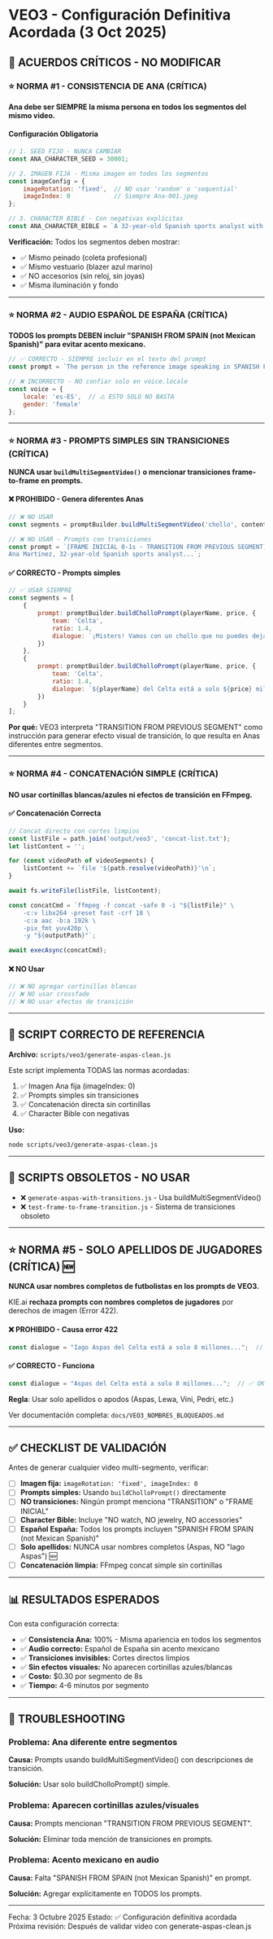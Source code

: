 # VEO3 - Configuración Definitiva Acordada (3 Oct 2025)

## 🚨 ACUERDOS CRÍTICOS - NO MODIFICAR

### ⭐ NORMA #1 - CONSISTENCIA DE ANA (CRÍTICA)

**Ana debe ser SIEMPRE la misma persona en todos los segmentos del mismo video.**

#### Configuración Obligatoria

```javascript
// 1. SEED FIJO - NUNCA CAMBIAR
const ANA_CHARACTER_SEED = 30001;

// 2. IMAGEN FIJA - Misma imagen en todos los segmentos
const imageConfig = {
    imageRotation: 'fixed',  // NO usar 'random' o 'sequential'
    imageIndex: 0            // Siempre Ana-001.jpeg
};

// 3. CHARACTER BIBLE - Con negativas explícitas
const ANA_CHARACTER_BIBLE = `A 32-year-old Spanish sports analyst with short black curly hair styled in a professional ponytail, warm brown eyes, athletic build, wearing a navy blue sports blazer with subtle La Liga branding. NO watch, NO jewelry, NO accessories. Confident posture, natural hand gestures for emphasis, professional broadcaster energy`;
```

**Verificación:** Todos los segmentos deben mostrar:
- ✅ Mismo peinado (coleta profesional)
- ✅ Mismo vestuario (blazer azul marino)
- ✅ NO accesorios (sin reloj, sin joyas)
- ✅ Misma iluminación y fondo

---

### ⭐ NORMA #2 - AUDIO ESPAÑOL DE ESPAÑA (CRÍTICA)

**TODOS los prompts DEBEN incluir "SPANISH FROM SPAIN (not Mexican Spanish)" para evitar acento mexicano.**

```javascript
// ✅ CORRECTO - SIEMPRE incluir en el texto del prompt
const prompt = `The person in the reference image speaking in SPANISH FROM SPAIN (not Mexican Spanish): "${dialogue}". Exact appearance from reference image.`;

// ❌ INCORRECTO - NO confiar solo en voice.locale
const voice = {
    locale: 'es-ES',  // ⚠️ ESTO SOLO NO BASTA
    gender: 'female'
};
```

---

### ⭐ NORMA #3 - PROMPTS SIMPLES SIN TRANSICIONES (CRÍTICA)

**NUNCA usar `buildMultiSegmentVideo()` o mencionar transiciones frame-to-frame en prompts.**

#### ❌ PROHIBIDO - Genera diferentes Anas

```javascript
// ❌ NO USAR
const segments = promptBuilder.buildMultiSegmentVideo('chollo', contentData, 3);

// ❌ NO USAR - Prompts con transiciones
const prompt = `[FRAME INICIAL 0-1s - TRANSITION FROM PREVIOUS SEGMENT]
Ana Martínez, 32-year-old Spanish sports analyst...`;
```

#### ✅ CORRECTO - Prompts simples

```javascript
// ✅ USAR SIEMPRE
const segments = [
    {
        prompt: promptBuilder.buildCholloPrompt(playerName, price, {
            team: 'Celta',
            ratio: 1.4,
            dialogue: `¡Misters! Vamos con un chollo que no puedes dejar pasar...`
        })
    },
    {
        prompt: promptBuilder.buildCholloPrompt(playerName, price, {
            team: 'Celta',
            ratio: 1.4,
            dialogue: `${playerName} del Celta está a solo ${price} millones.`
        })
    }
];
```

**Por qué:** VEO3 interpreta "TRANSITION FROM PREVIOUS SEGMENT" como instrucción para generar efecto visual de transición, lo que resulta en Anas diferentes entre segmentos.

---

### ⭐ NORMA #4 - CONCATENACIÓN SIMPLE (CRÍTICA)

**NO usar cortinillas blancas/azules ni efectos de transición en FFmpeg.**

#### ✅ Concatenación Correcta

```javascript
// Concat directo con cortes limpios
const listFile = path.join('output/veo3', 'concat-list.txt');
let listContent = '';

for (const videoPath of videoSegments) {
    listContent += `file '${path.resolve(videoPath)}'\n`;
}

await fs.writeFile(listFile, listContent);

const concatCmd = `ffmpeg -f concat -safe 0 -i "${listFile}" \
    -c:v libx264 -preset fast -crf 18 \
    -c:a aac -b:a 192k \
    -pix_fmt yuv420p \
    -y "${outputPath}"`;

await execAsync(concatCmd);
```

#### ❌ NO Usar

```javascript
// ❌ NO agregar cortinillas blancas
// ❌ NO usar crossfade
// ❌ NO usar efectos de transición
```

---

## 📝 SCRIPT CORRECTO DE REFERENCIA

**Archivo:** `scripts/veo3/generate-aspas-clean.js`

Este script implementa TODAS las normas acordadas:

1. ✅ Imagen Ana fija (imageIndex: 0)
2. ✅ Prompts simples sin transiciones
3. ✅ Concatenación directa sin cortinillas
4. ✅ Character Bible con negativas

**Uso:**
```bash
node scripts/veo3/generate-aspas-clean.js
```

---

## 🚫 SCRIPTS OBSOLETOS - NO USAR

- ❌ `generate-aspas-with-transitions.js` - Usa buildMultiSegmentVideo()
- ❌ `test-frame-to-frame-transition.js` - Sistema de transiciones obsoleto

---

## ⭐ NORMA #5 - SOLO APELLIDOS DE JUGADORES (CRÍTICA) 🆕

**NUNCA usar nombres completos de futbolistas en los prompts de VEO3.**

KIE.ai **rechaza prompts con nombres completos de jugadores** por derechos de imagen (Error 422).

#### ❌ PROHIBIDO - Causa error 422

```javascript
const dialogue = "Iago Aspas del Celta está a solo 8 millones...";  // ❌ Error 422
```

#### ✅ CORRECTO - Funciona

```javascript
const dialogue = "Aspas del Celta está a solo 8 millones...";  // ✅ OK
```

**Regla**: Usar solo apellidos o apodos (Aspas, Lewa, Vini, Pedri, etc.)

Ver documentación completa: `docs/VEO3_NOMBRES_BLOQUEADOS.md`

---

## ✅ CHECKLIST DE VALIDACIÓN

Antes de generar cualquier video multi-segmento, verificar:

- [ ] **Imagen fija:** `imageRotation: 'fixed', imageIndex: 0`
- [ ] **Prompts simples:** Usando `buildCholloPrompt()` directamente
- [ ] **NO transiciones:** Ningún prompt menciona "TRANSITION" o "FRAME INICIAL"
- [ ] **Character Bible:** Incluye "NO watch, NO jewelry, NO accessories"
- [ ] **Español España:** Todos los prompts incluyen "SPANISH FROM SPAIN (not Mexican Spanish)"
- [ ] **Solo apellidos:** NUNCA usar nombres completos (Aspas, NO "Iago Aspas") 🆕
- [ ] **Concatenación limpia:** FFmpeg concat simple sin cortinillas

---

## 📊 RESULTADOS ESPERADOS

Con esta configuración correcta:

- ✅ **Consistencia Ana:** 100% - Misma apariencia en todos los segmentos
- ✅ **Audio correcto:** Español de España sin acento mexicano
- ✅ **Transiciones invisibles:** Cortes directos limpios
- ✅ **Sin efectos visuales:** No aparecen cortinillas azules/blancas
- ✅ **Costo:** $0.30 por segmento de 8s
- ✅ **Tiempo:** 4-6 minutos por segmento

---

## 🔧 TROUBLESHOOTING

### Problema: Ana diferente entre segmentos

**Causa:** Prompts usando buildMultiSegmentVideo() con descripciones de transición.

**Solución:** Usar solo buildCholloPrompt() simple.

### Problema: Aparecen cortinillas azules/visuales

**Causa:** Prompts mencionan "TRANSITION FROM PREVIOUS SEGMENT".

**Solución:** Eliminar toda mención de transiciones en prompts.

### Problema: Acento mexicano en audio

**Causa:** Falta "SPANISH FROM SPAIN (not Mexican Spanish)" en prompt.

**Solución:** Agregar explícitamente en TODOS los prompts.

---

Fecha: 3 Octubre 2025
Estado: ✅ Configuración definitiva acordada
Próxima revisión: Después de validar video con generate-aspas-clean.js

